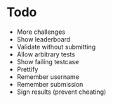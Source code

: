 # Todo

- More challenges
- Show leaderboard
- Validate without submitting
- Allow arbitrary tests
- Show failing testcase
- Prettify
- Remember username
- Remember submission  
- Sign results (prevent cheating)
